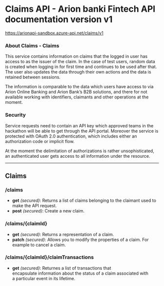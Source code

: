 ﻿# Claims API - Arion banki Fintech API documentation version v1
https://arionapi-sandbox.azure-api.net/claims/v1


### About Claims - Claims
This service contains information on claims that the logged in user has access to as the issuer of the claim. In the case of test users, random data is created when logging in for first time and continues to be used after that. The user also updates the data through their own actions and the data is retained between sessions.

The information is comparable to the data which users have access to via Arion Online Banking and Arion Bank’s B2B solutions, and there for not available working with identifiers, claimants and other operations at the moment.


### Security
Service requests need to contain an API key which approved teams in the hackathon will be able to get through the API portal.  Moreover the service is protected with OAuth 2.0 authentication, which includes either an authorization code or implicit flow.

At the moment the delimitation of authorizations is rather unsophisticated, an authenticated user gets access to all information under the resource.



---


## Claims



### /claims


* **get** *(secured)*: Returns a list of claims belonging to the claimant used to make the API request.
* **post** *(secured)*: Create a new claim.



### /claims/{claimId}


* **get** *(secured)*: Returns a representation of a claim.
* **patch** *(secured)*: Allows you to modify the properties of a claim. For example to cancel a claim.



### /claims/{claimId}/claimTransactions


* **get** *(secured)*: Returnes a list of transactions that encapsulate information about the status of a claim associated with a particular event in its lifetime.









